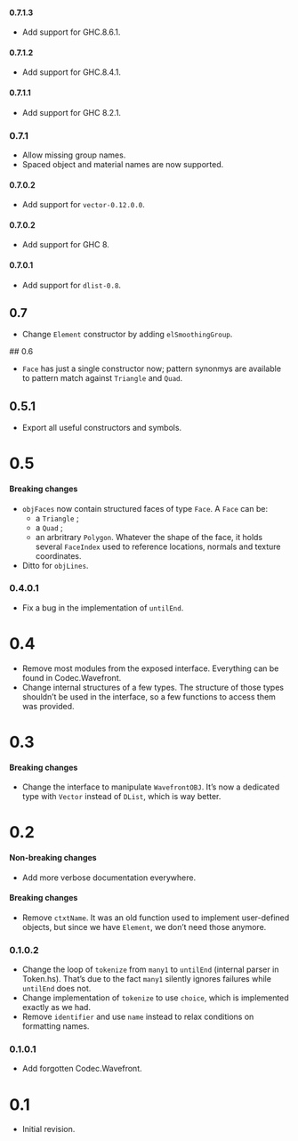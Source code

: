 #### 0.7.1.3

  - Add support for GHC.8.6.1.

#### 0.7.1.2

  - Add support for GHC.8.4.1.

#### 0.7.1.1

  - Add support for GHC 8.2.1.

### 0.7.1

  - Allow missing group names.
  - Spaced object and material names are now supported.

#### 0.7.0.2

  - Add support for `vector-0.12.0.0`.

#### 0.7.0.2

  - Add support for GHC 8.

#### 0.7.0.1

  - Add support for `dlist-0.8`.

## 0.7

  - Change `Element` constructor by adding `elSmoothingGroup`.

## 0.6

  - `Face` has just a single constructor now; pattern synonmys are available to pattern match against
    `Triangle` and `Quad`.

## 0.5.1

  - Export all useful constructors and symbols.

# 0.5

#### Breaking changes

  - `objFaces` now contain structured faces of type `Face`. A `Face` can be:
    * a `Triangle` ;
    * a `Quad` ;
    * an arbritrary `Polygon`.
    Whatever the shape of the face, it holds several `FaceIndex` used to reference locations, normals
    and texture coordinates.
  - Ditto for `objLines`.

### 0.4.0.1

  - Fix a bug in the implementation of `untilEnd`.

# 0.4

  - Remove most modules from the exposed interface. Everything can be found in Codec.Wavefront.
  - Change internal structures of a few types. The structure of those types shouldn’t be used in the
    interface, so a few functions to access them was provided.

# 0.3

#### Breaking changes

  - Change the interface to manipulate `WavefrontOBJ`. It’s now a dedicated type with `Vector`
    instead of `DList`, which is way better.

# 0.2

#### Non-breaking changes

  - Add more verbose documentation everywhere.

#### Breaking changes

  - Remove `ctxtName`. It was an old function used to implement user-defined
    objects, but since we have `Element`, we don’t need those anymore.

### 0.1.0.2

  - Change the loop of `tokenize` from `many1` to `untilEnd` (internal parser in Token.hs). That’s
    due to the fact `many1` silently ignores failures while `untilEnd` does not.
  - Change implementation of `tokenize` to use `choice`, which is implemented exactly as we had.
  - Remove `identifier` and use `name` instead to relax conditions on formatting names.

### 0.1.0.1

  - Add forgotten Codec.Wavefront.

# 0.1

  - Initial revision.
